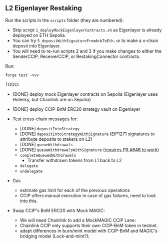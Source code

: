 ## L2 Eigenlayer Restaking

Run the scripts in the `scripts` folder (they are numbered):
- Skip script `1_deployMockEigenlayerContracts.sh` as Eigenlayer is already deployed on ETH Sepolia.
- You can try `5_depositWithSignatureFromArbToEth.sh` to make a x-chain deposit into Eigenlayer.
- You will need to re-run scripts 2 and 3 if you make changes to either the SenderCCIP, ReceiverCCIP, or RestakingConnector contracts.

Run:
```
forge test -vvv
```


TODO:
- [DONE] deploy mock Eigenlayer contracts on Sepolia (Eigenlayer uses Holesky, but Chainlink are on Sepolia)
- [DONE] deploy CCIP-BnM ERC20 strategy vault on Eigenlayer
- Test cross-chain messages for:
    - [DONE] `depositIntoStrategy`
    - [DONE] `depositIntoStrategyWithSignature` (EIP1271 signatures to attribute deposits to stakers on L2)
    - [DONE] `queueWithdrawals`
    - [DONE] `queueWithdrawalsWithSignature` ([requires PR #646 to work](https://github.com/Layr-Labs/eigenlayer-contracts/pull/676/files))
    - `completeQueuedWithdrawals`
        - Transfer withdrawn tokens from L1 back to L2
    - `delegate`
    - `undelegate`
- Gas
    - estimate gas limit for each of the previous operations
    - CCIP offers manual execution in case of gas failures, need to look into this.

- Swap CCIP's BnM ERC20 with Mock MAGIC:
    - We will need Chainlink to add a MockMAGIC CCIP Lane:
    - Chainlink CCIP only supports their own CCIP-BnM token in testnet.
    - adapt differences in burn/mint model with CCIP-BnM and MAGIC's bridging model (Lock-and-mint?);